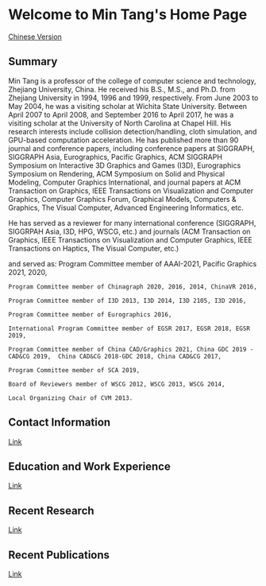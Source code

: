 # Welcome to Min Tang's Home Page                                                                                                       

[Chinese Version](Data/home-ch.html)



## Summary
Min Tang is a professor of the college of computer science and technology, Zhejiang University, China. He received his B.S., M.S., and Ph.D. from Zhejiang University in 1994, 1996 and 1999, respectively. From June 2003 to May 2004, he was a visiting scholar at Wichita State University. Between April 2007 to April 2008, and September 2016 to April 2017, he was a visiting scholar at the University of North Carolina at Chapel Hill. His research interests include collision detection/handling, cloth simulation, and GPU-based computation acceleration. He has published more than 90 journal and conference papers, including conference papers at SIGGRAPH, SIGGRAPH Asia, Eurographics, Pacific Graphics, ACM SIGGRAPH Symposium on Interactive 3D Graphics and Games (I3D), Eurographics Symposium on Rendering, ACM Symposium on Solid and Physical Modeling, Computer Graphics International, and journal papers at ACM Transaction on Graphics, IEEE Transactions on Visualization and Computer Graphics, Computer Graphics Forum, Graphical Models, Computers & Graphics, The Visual Computer, Advanced Engineering Informatics, etc. 



He has served as a reviewer for many international conference (SIGGRAPH, SIGGRPAH Asia, I3D, HPG, WSCG, etc.) and journals (ACM Transaction on Graphics, IEEE Transactions on Visualization and Computer Graphics, IEEE Transactions on Haptics, The Visual Computer, etc.)



and served as:
    Program Committee member of AAAI-2021, Pacific Graphics 2021, 2020,
    
    Program Committee member of Chinagraph 2020, 2016, 2014, ChinaVR 2016,
    
    Program Committee member of I3D 2013, I3D 2014, I3D 2105, I3D 2016, 
    
    Program Committee member of Eurographics 2016,
    
    International Program Committee member of EGSR 2017, EGSR 2018, EGSR 2019, 
    
    Program Committee member of China CAD/Graphics 2021, China GDC 2019 - CAD&CG 2019,  China CAD&CG 2018-GDC 2018, China CAD&CG 2017,
    
    Program Committee member of SCA 2019,
    
    Board of Reviewers member of WSCG 2012, WSCG 2013, WSCG 2014, 
    
    Local Organizing Chair of CVM 2013. 



## Contact Information

[Link](Data/contact.html)

## Education and Work Experience

[Link](Data/work.html)

## Recent Research

[Link](Data/projects.html)

## Recent Publications

[Link](Data/papers.html)
